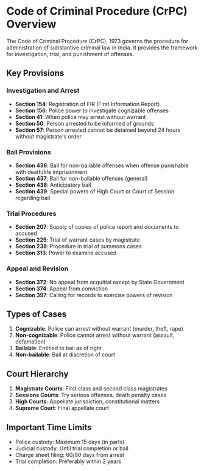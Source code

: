 # Code of Criminal Procedure (CrPC) Overview

The Code of Criminal Procedure (CrPC), 1973 governs the procedure for administration of substantive criminal law in India. It provides the framework for investigation, trial, and punishment of offenses.

## Key Provisions

### Investigation and Arrest
- **Section 154**: Registration of FIR (First Information Report)
- **Section 156**: Police power to investigate cognizable offenses
- **Section 41**: When police may arrest without warrant
- **Section 50**: Person arrested to be informed of grounds
- **Section 57**: Person arrested cannot be detained beyond 24 hours without magistrate's order

### Bail Provisions
- **Section 436**: Bail for non-bailable offenses when offense punishable with death/life imprisonment
- **Section 437**: Bail for non-bailable offenses (general)
- **Section 438**: Anticipatory bail
- **Section 439**: Special powers of High Court or Court of Session regarding bail

### Trial Procedures
- **Section 207**: Supply of copies of police report and documents to accused
- **Section 225**: Trial of warrant cases by magistrate
- **Section 238**: Procedure in trial of summons cases
- **Section 313**: Power to examine accused

### Appeal and Revision
- **Section 372**: No appeal from acquittal except by State Government
- **Section 374**: Appeal from conviction
- **Section 397**: Calling for records to exercise powers of revision

## Types of Cases
1. **Cognizable**: Police can arrest without warrant (murder, theft, rape)
2. **Non-cognizable**: Police cannot arrest without warrant (assault, defamation)
3. **Bailable**: Entitled to bail as of right
4. **Non-bailable**: Bail at discretion of court

## Court Hierarchy
1. **Magistrate Courts**: First class and second class magistrates
2. **Sessions Courts**: Try serious offenses, death penalty cases
3. **High Courts**: Appellate jurisdiction, constitutional matters
4. **Supreme Court**: Final appellate court

## Important Time Limits
- Police custody: Maximum 15 days (in parts)
- Judicial custody: Until trial completion or bail
- Charge sheet filing: 60/90 days from arrest
- Trial completion: Preferably within 2 years